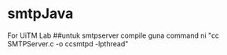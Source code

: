 # smtpJava
For UiTM Lab
##untuk smtpserver compile guna command ni "cc SMTPServer.c -o ccsmtpd -lpthread"
